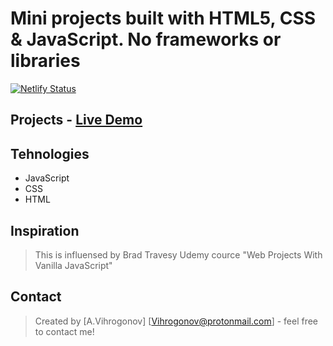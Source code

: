 # Mini projects built with HTML5, CSS & JavaScript. No frameworks or libraries

[![Netlify Status](https://api.netlify.com/api/v1/badges/ac5b99b7-f7ab-45a8-9673-890791ef7150/deploy-status)](https://app.netlify.com/sites/vanila-js-projects/deploys)

## Projects     - [Live Demo](https://dreamy-pare-efdd98.netlify.app)         

## Tehnologies

* JavaScript 
* CSS
* HTML

## Inspiration
>This is influensed by Brad Travesy Udemy cource "Web Projects With Vanilla JavaScript"

## Contact
>Created by [A.Vihrogonov] [Vihrogonov@protonmail.com] - feel free to contact me!
